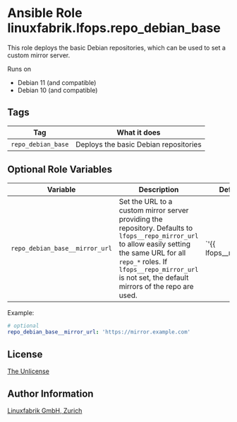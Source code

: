 # Ansible Role linuxfabrik.lfops.repo_debian_base

This role deploys the basic Debian repositories, which can be used to set a custom mirror server.

Runs on

* Debian 11 (and compatible)
* Debian 10 (and compatible)


## Tags

| Tag           | What it does                    |
| ---           | ------------                    |
| `repo_debian_base` | Deploys the basic Debian repositories |


## Optional Role Variables

| Variable | Description | Default Value |
| -------- | ----------- | ------------- |
| `repo_debian_base__mirror_url` | Set the URL to a custom mirror server providing the repository. Defaults to `lfops__repo_mirror_url` to allow easily setting the same URL for all `repo_*` roles. If `lfops__repo_mirror_url` is not set, the default mirrors of the repo are used. | `'{{ lfops__repo_mirror_url | default("") }}'` |

Example:
```yaml
# optional
repo_debian_base__mirror_url: 'https://mirror.example.com'
```


## License

[The Unlicense](https://unlicense.org/)


## Author Information

[Linuxfabrik GmbH, Zurich](https://www.linuxfabrik.ch)
